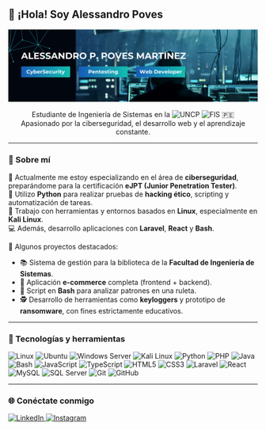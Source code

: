 <h2 align="left">👋 ¡Hola! Soy Alessandro Poves</h2>

<p align="center">
  <img src="./img/Github_Readme.png" width="full" alt="Banner" />
</p>


<p align="center">
  Estudiante de Ingeniería de Sistemas en la 
  <img src="https://upload.wikimedia.org/wikipedia/commons/thumb/9/92/Escudo_UNCP.png/330px-Escudo_UNCP.png" alt="UNCP" height="20" />
  <img src="https://uncp.edu.pe/wp-content/uploads/2019/12/Logo-fispeq.png" alt="FIS" height="20" /> 🇵🇪<br>
  Apasionado por la ciberseguridad, el desarrollo web y el aprendizaje constante.
</p>

---

### 🧠 Sobre mí

🔐 Actualmente me estoy especializando en el área de **ciberseguridad**, preparándome para la certificación **eJPT (Junior Penetration Tester)**.  
🐍 Utilizo **Python** para realizar pruebas de **hacking ético**, scripting y automatización de tareas.  
🐧 Trabajo con herramientas y entornos basados en **Linux**, especialmente en **Kali Linux**.  
💻 Además, desarrollo aplicaciones con **Laravel**, **React** y **Bash**.

🚀 Algunos proyectos destacados:
- 📚 Sistema de gestión para la biblioteca de la **Facultad de Ingeniería de Sistemas**.
- 🛒 Aplicación **e-commerce** completa (frontend + backend).
- 🎰 Script en **Bash** para analizar patrones en una ruleta.
- 🕵️ Desarrollo de herramientas como **keyloggers** y prototipo de **ransomware**, con fines estrictamente educativos.

---

### 🚀 Tecnologías y herramientas

<p align="left">
  <!-- Sistemas operativos -->
  <img src="https://cdn.jsdelivr.net/gh/devicons/devicon/icons/linux/linux-original.svg" width="40" title="Linux"/>
  <img src="https://cdn.jsdelivr.net/gh/devicons/devicon/icons/ubuntu/ubuntu-plain.svg" width="40" title="Ubuntu"/>
  <img src="https://cdn.jsdelivr.net/gh/devicons/devicon/icons/windows8/windows8-original.svg" width="40" title="Windows Server"/>

  <!-- Ciberseguridad -->
  <img src="https://upload.wikimedia.org/wikipedia/commons/thumb/2/2b/Kali-dragon-icon.svg/2048px-Kali-dragon-icon.svg.png" width="40" title="Kali Linux"/>

  <!-- Lenguajes -->
  <img src="https://cdn.jsdelivr.net/gh/devicons/devicon/icons/python/python-original.svg" width="40" title="Python"/>
  <img src="https://cdn.jsdelivr.net/gh/devicons/devicon/icons/php/php-original.svg" width="40" title="PHP"/>
  <img src="https://cdn.jsdelivr.net/gh/devicons/devicon/icons/java/java-original.svg" width="40" title="Java"/>
  <img src="https://cdn.jsdelivr.net/gh/devicons/devicon/icons/bash/bash-original.svg" width="40" title="Bash"/>
  <img src="https://cdn.jsdelivr.net/gh/devicons/devicon/icons/javascript/javascript-original.svg" width="40" title="JavaScript"/>
  <img src="https://cdn.jsdelivr.net/gh/devicons/devicon/icons/typescript/typescript-original.svg" width="40" title="TypeScript"/>
  <img src="https://cdn.jsdelivr.net/gh/devicons/devicon/icons/html5/html5-original.svg" width="40" title="HTML5"/>
  <img src="https://cdn.jsdelivr.net/gh/devicons/devicon/icons/css3/css3-original.svg" width="40" title="CSS3"/>

  <!-- Frameworks y librerías -->
  <img src="https://upload.wikimedia.org/wikipedia/commons/9/9a/Laravel.svg" width="40" title="Laravel"/>
  <img src="https://cdn.jsdelivr.net/gh/devicons/devicon/icons/react/react-original.svg" width="40" title="React"/>

  <!-- Bases de datos -->
  <img src="https://cdn.jsdelivr.net/gh/devicons/devicon/icons/mysql/mysql-original.svg" width="40" title="MySQL"/>
  <img src="https://cdn.jsdelivr.net/gh/devicons/devicon/icons/microsoftsqlserver/microsoftsqlserver-plain.svg" width="40" title="SQL Server"/>

  <!-- Control de versiones -->
  <img src="https://cdn.jsdelivr.net/gh/devicons/devicon/icons/git/git-original.svg" width="40" title="Git"/>
  <img src="https://cdn.jsdelivr.net/gh/devicons/devicon/icons/github/github-original.svg" width="40" title="GitHub"/>
</p>


---

### 🌐 Conéctate conmigo

<p align="left">
  <a href="https://www.linkedin.com/in/alessandro-piero-poves-martinez-524467318/" target="_blank">
    <img src="https://img.shields.io/badge/LinkedIn-0077B5?style=for-the-badge&logo=linkedin&logoColor=white" alt="LinkedIn"/>
  </a>
  <a href="https://www.instagram.com/alepoves/" target="_blank">
    <img src="https://img.shields.io/badge/Instagram-E4405F?style=for-the-badge&logo=instagram&logoColor=white" alt="Instagram"/>
  </a>
</p>



<!--
**SwodLore/SwodLore** is a ✨ _special_ ✨ repository because its `README.md` (this file) appears on your GitHub profile.

Here are some ideas to get you started:

- 🔭 I’m currently working on ...
- 🌱 I’m currently learning ...
- 👯 I’m looking to collaborate on ...
- 🤔 I’m looking for help with ...
- 💬 Ask me about ...
- 📫 How to reach me: ...
- 😄 Pronouns: ...
- ⚡ Fun fact: ...
-->
